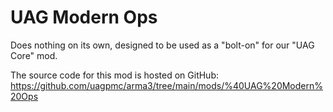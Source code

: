 # UAG Modern Ops

Does nothing on its own, designed to be used as a "bolt-on" for our "UAG Core" mod.

The source code for this mod is hosted on GitHub: https://github.com/uagpmc/arma3/tree/main/mods/%40UAG%20Modern%20Ops
